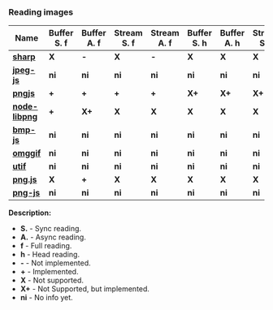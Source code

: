 ### Reading images

| **Name** | **Buffer S. f** | **Buffer A. f** | **Stream S. f** | **Stream A. f** | **Buffer S. h** | **Buffer A. h** | **Stream S. h** | **Stream A. h** |
| --- | --- | --- | --- | --- | --- | --- | --- | --- |
| [**sharp**](https://github.com/lovell/sharp) | **X** | **-** | **X** | **-** | **X** | **X** | **X** | **X** |
| [**jpeg-js**](https://github.com/eugeneware/jpeg-js) | **ni** | **ni** | **ni** | **ni** | **ni** | **ni** | **ni** | **ni** |
| [**pngjs**](https://github.com/lukeapage/pngjs) | **+** | **+** | **+** | **+** | **X+** | **X+** | **X+** | **X+** |
| [**node-libpng**](https://github.com/Prior99/node-libpng) | **+** | **X+** | **X** | **X** | **X** | **X** | **X** | **X** |
| [**bmp-js**](https://github.com/shaozilee/bmp-js) | **ni** | **ni** | **ni** | **ni** | **ni** | **ni** | **ni** | **ni** |
| [**omggif**](https://github.com/deanm/omggif) | **ni** | **ni** | **ni** | **ni** | **ni** | **ni** | **ni** | **ni** |
| [**utif**](https://github.com/photopea/UTIF.js) | **ni** | **ni** | **ni** | **ni** | **ni** | **ni** | **ni** | **ni** |
| [**png.js**](https://github.com/arian/pngjs) | **X** | **+** | **X** | **X** | **X** | **X** | **X** | **X** |
| [**png-js**](https://github.com/foliojs/png.js) | **ni** | **ni** | **ni** | **ni** | **ni** | **ni** | **ni** | **ni** |

**Description:**
* **S.** - Sync reading.
* **A.** - Async reading.
* **f** - Full reading.
* **h** - Head reading.
* **-** - Not implemented.
* **+** - Implemented.
* **X** - Not supported.
* **X+** - Not Supported, but implemented.
* **ni** - No info yet.